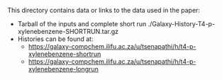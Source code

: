 This directory contains data or links to the data used in the paper:
- Tarball of the inputs and complete short run ./Galaxy-History-T4-p-xylenebenzene-SHORTRUN.tar.gz
- Histories can be found at:
  - https://galaxy-compchem.ilifu.ac.za/u/tsenapathi/h/t4-p-xylenebenzene-shortrun
  - https://galaxy-compchem.ilifu.ac.za/u/tsenapathi/h/t4-p-xylenebenzene-longrun  
